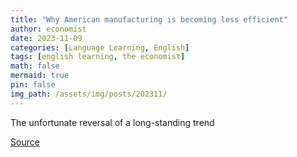 ```yaml
---
title: "Why American manufacturing is becoming less efficient"
author: economist
date: 2023-11-09
categories: [Language Learning, English]
tags: [english learning, the economist]
math: false
mermaid: true
pin: false
img_path: /assets/img/posts/202311/
---
```



The unfortunate reversal of a long-standing trend



[Source](https://www.economist.com/finance-and-economics/2023/11/09/why-american-manufacturing-is-increasingly-inefficient)



